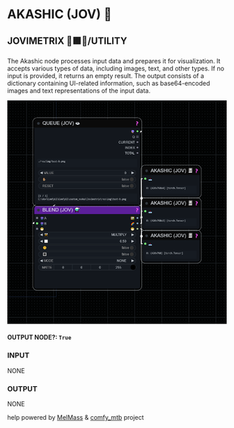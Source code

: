 # AKASHIC (JOV) 📓

## JOVIMETRIX 🔺🟩🔵/UTILITY

The Akashic node processes input data and prepares it for visualization. It accepts various types of data, including images, text, and other types. If no input is provided, it returns an empty result. The output consists of a dictionary containing UI-related information, such as base64-encoded images and text representations of the input data.

![AKASHIC](https://raw.githubusercontent.com/Amorano/Jovimetrix-examples/master/node/AKASHIC/AKASHIC.png)

#### OUTPUT NODE?: `True`

### INPUT

NONE

### OUTPUT

NONE

help powered by [MelMass](https://github.com/melMass) & [comfy_mtb](https://github.com/melMass/comfy_mtb) project